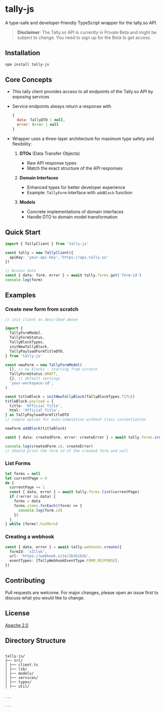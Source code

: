 <!-- ![logo](https://github.com/user-attachments/assets/b35d0e42-858a-4c9a-8488-e1769269dbd0) -->

# tally-js

A type-safe and developer-friendly TypeScript wrapper for the tally.so API.

> **Disclaimer**: The Tally.so API is currently in Private Beta and might be subject to change. You need to sign up for the Beta to get access.

## Installation

```bash
npm install tally-js
```

## Core Concepts

- This tally client provides access to all endpoints of the Tally.so API by exposing services
- Service endpoints always return a response with

  ```javascript
  {
    data: TallyDTO | null,
    error: Error | null
  }
  ```

- Wrapper uses a three-layer architecture for maximum type safety and flexibility:

  1. **DTOs** (Data Transfer Objects)

     - Raw API response types
     - Match the exact structure of the API responses
     <!-- - Example: `FormDTO` with `created_at` as string -->

  2. **Domain Interfaces**

     - Enhanced types for better developer experience
     <!-- - Transformed properties (e.g., string dates to Date objects)
     - Defined relationships between types -->
     - Example: `TallyForm` interface with `addBlock` function

  3. **Models**

     - Concrete implementations of domain interfaces
     - Handle DTO to domain model transformation
     <!-- - Provide additional functionality
     - Example: `FormModel` with methods like `addBlock()` -->

## Quick Start

```typescript
import { TallyClient } from 'tally-js'

const tally = new TallyClient({
  apiKey: 'your-api-key','https://api.tally.so'
})

// Access data
const { data: form, error } = await tally.forms.get('form-id')
console.log(form)
```

<!-- ## Type Safety

All API responses are fully typed:

```typescript
// DTOs match API response
interface FormDTO {
  id: string
  created_at: string // API returns date as string
}

// Domain interface for better DX
interface User {
  id: string
  createdAt: Date // Transformed to Date object
}

// Models implement domain interfaces
class UserModel implements User {
  // Implementation with additional methods
}
``` -->

## Examples

### Create new form from scratch

```typescript
// init client as described above

import {
  TallyFormModel,
  TallyFormStatus,
  TallyBlockTypes,
  initNewTallyBlock,
  TallyPayloadFormTitleDTO,
} from 'tally-js'

const newForm = new TallyFormModel(
  [], // no blocks - starting from scratch
  TallyFormStatus.DRAFT,
  {}, // default settings
  'your-workspace-id',
)

const titleBlock = initNewTallyBlock(TallyBlockTypes.TITLE)
titleBlock.payload = {
  title: 'Official Title',
  html: 'Official Title',
} as TallyPayloadFormTitleDTO
// simple option for auto-completion without class instantiation

newForm.addBlock(titleBlock)

const { data: createdForm, error: createError } = await tally.forms.create(newForm)

console.log(createdForm.id, createError)
// should print the form id of the created form and null
```

### List Forms

```typescript
let forms = null
let currentPage = 0
do {
  currentPage += 1
  const { data, error } = await tally.forms.list(currentPage)
  if (!error && data) {
    forms = data
    forms.items.forEach((form) => {
      console.log(form.id)
    })
  }
} while (forms?.hasMore)
```

### Creating a webhook

```typescript
const { data, error } = await tally.webhooks.create({
  formId: 'xZllsk',
  url: 'https://webhook.site/1b1b1b1b',
  eventTypes: [TallyWebhookEventType.FORM_RESPONSE],
})
```

## Contributing

Pull requests are welcome. For major changes, please open an issue first to discuss what you would like to change.

## License

[Apache 2.0](https://www.apache.org/licenses/LICENSE-2.0)

## Directory Structure

````

tally-js/
├── src/
│ ├── client.ts
│ ├── lib/
│ ├── models/
│ ├── services/
│ ├── types/
│ ├── util/


```

```
````
